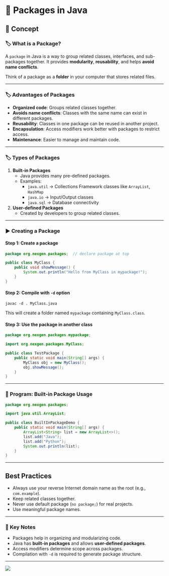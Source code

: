 # 🚀 Packages in Java

## 📘 Concept

### 🏷️ What is a Package?

A `package` in Java is a way to group related classes, interfaces, and sub-packages together. It provides **modularity**, **reusability**, and helps **avoid name conflicts**.

Think of a package as a **folder** in your computer that stores related files.

---

### 🏷️ Advantages of Packages

* **Organized code**: Groups related classes together.
* **Avoids name conflicts**: Classes with the same name can exist in different packages.
* **Reusability**: Classes in one package can be reused in another project.
* **Encapsulation**: Access modifiers work better with packages to restrict access.
* **Maintenance**: Easier to manage and maintain code.

---

### 🏷️ Types of Packages

1. **Built-in Packages**
    * Java provides many pre-defined packages.
    * Examples:
        * `java.util` → Collections Framework classes like `ArrayList`, `HashMap`
        * `java.io` → Input/Output classes
        * `java.sql` → Database connectivity
2. **User-defined Packages**
    * Created by developers to group related classes.

---

### ▶️ Creating a Package

#### Step 1: Create a package

```java
package org.nexgen.packages;  // declare package at top

public class MyClass {
    public void showMessage() {
        System.out.println("Hello from MyClass in mypackage!");
    }
}
```

#### Step 2: Compile with `-d` option

```
javac -d . MyClass.java
```

This will create a folder named `mypackage` containing `MyClass.class`.

#### Step 3: Use the package in another class

```java
package org.nexgen.packages.mypackage;

import org.nexgen.packages.MyClass;

public class TestPackage {
    public static void main(String[] args) {
        MyClass obj = new MyClass();
        obj.showMessage();
    }
}
```

---

### 📝 Program: Built-in Package Usage

```java
package org.nexgen.packages;

import java.util.ArrayList;

public class BuiltInPackageDemo {
    public static void main(String[] args) {
        ArrayList<String> list = new ArrayList<>();
        list.add("Java");
        list.add("Python");
        System.out.println(list);
    }
}
```

---

## Best Practices

- Always use your reverse Internet domain name as the root (e.g., `com.example`).
- Keep related classes together.
- Never use default package (`no package;`) for real projects.
- Use meaningful package names.

---

### 📌 Key Notes

* Packages help in organizing and modularizing code.
* Java has **built-in packages** and allows **user-defined packages**.
* Access modifiers determine scope across packages.
* Compilation with `-d` is required to generate package structure.

---

[![](https://img.shields.io/badge/Go_Back-🔙-d6cadd?style=for-the-badge&labelColor=d6cadd)](../../../../../../README.md)

